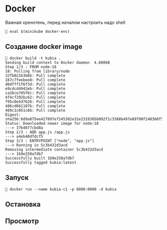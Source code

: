 Docker
=================================

Важная хренотень, перед началом настроить надо shell

    🚀 eval $(minikube docker-env)

Создание docker image
---------------------------------

    🚀 docker build -t kubia .
    Sending build context to Docker daemon  4.608kB
    Step 1/3 : FROM node:18
    18: Pulling from library/node
    32fb02163b6b: Pull complete 
    167c7feebee8: Pull complete 
    d6dfff1f6f3d: Pull complete 
    e9cdcd4942eb: Pull complete 
    ca3bce705f6c: Pull complete 
    4f4cf292bc62: Pull complete 
    f95c0e5d7626: Pull complete 
    486cd661187b: Pull complete 
    469c1c051c66: Pull complete 
    Digest: sha256:8d9a875ee427897ef245302e31e2319385b092f1c3368b497e89790f240368f5
    Status: Downloaded newer image for node:18
    ---> 37b4077cbd8a
    Step 2/3 : ADD app.js /app.js
    ---> a4eb40dfdcf5
    Step 3/3 : ENTRYPOINT ["node", "app.js"]
    ---> Running in 5c3b432d3acd
    Removing intermediate container 5c3b432d3acd
    ---> 1b9e258a7db7
    Successfully built 1b9e258a7db7
    Successfully tagged kubia:latest

Запуск
---------------------------

    🚀 docker run --name kubia-c1 -p 8080:8080 -d kubia

Остановка
---------------------

Просмотр
---------------------